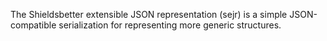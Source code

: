 The Shieldsbetter extensible JSON representation (sejr) is a simple
JSON-compatible serialization for representing more generic structures.
